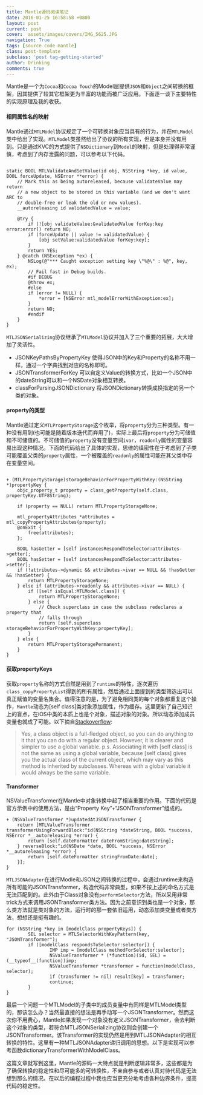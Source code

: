 ```yaml
---
title: Mantle源码阅读笔记
date: 2016-01-25 16:58:58 +0800
layout: post
current: post
cover:  assets/images/covers/IMG_5625.JPG
navigation: True
tags: [source code mantle]
class: post-template
subclass: 'post tag-getting-started'
author: Drinking
comments: true
---
```


Mantle是一个为`Cocoa`和`Cocoa Touch`的Model层提供`JSON`和`Object`之间转换的框架，因其提供了较其它框架更为丰富的功能而被广泛应用。下面逐一谈下主要特性的实现原理及我的收获。

#### 相同属性名的映射

Mantle通过`MTLModel`协议规定了一个可转换对象应当具有的行为，并在`MTLModel`类中给出了实现。`MTLModel`类虽然给出了协议的所有实现，但是本身并没有用到。只是通过KVC的方式提供了`NSDictionary`到`Model`的映射，但是处理得非常谨慎，考虑到了内存泄露的问题，可以参考以下代码。

```objc

static BOOL MTLValidateAndSetValue(id obj, NSString *key, id value, BOOL forceUpdate, NSError **error) {
	// Mark this as being autoreleased, because validateValue may return
	// a new object to be stored in this variable (and we don't want ARC to
	// double-free or leak the old or new values).
	__autoreleasing id validatedValue = value;

	@try {
		if (![obj validateValue:&validatedValue forKey:key error:error]) return NO;
		if (forceUpdate || value != validatedValue) {
			[obj setValue:validatedValue forKey:key];
		}
		return YES;
	} @catch (NSException *ex) {
		NSLog(@"*** Caught exception setting key \"%@\" : %@", key, ex);
		// Fail fast in Debug builds.
		#if DEBUG
		@throw ex;
		#else
		if (error != NULL) {
			*error = [NSError mtl_modelErrorWithException:ex];
		}
		return NO;
		#endif
	}
}

```

`MTLJSONSerializing`协议继承了`MTLModel`协议并加入了三个重要的拓展，大大增加了灵活性。

- JSONKeyPathsByPropertyKey 使得JSON中的Key和Property的名称不用一样，通过一个字典找到对应的名称即可。
- JSONTransformerForKey 可以自定义Value的转换方式，比如一个JSON中的dateString可以和一个NSDate对象相互转换。
- classForParsingJSONDictionary 将JSONDictionary转换成换指定的另一个类的对象。



#### property的类型
Mantle通过定义`MTLPropertyStorage`这个枚举，将`property`分为三种类型。有一种没有用到(也可能是随着版本迭代而弃用了)，实际上最后将`property`分为可储值和不可储值的。不可储值的`property`没有变量空间`ivar`，`readonly`属性的变量容易出现这种情况。下面的代码给出了具体的实现，思维的缜密性在于考虑到了子类可能覆盖父类的`property`属性，一个被覆盖的`readonly`的属性可能在其父类中存在变量空间。

```objc

+ (MTLPropertyStorage)storageBehaviorForPropertyWithKey:(NSString *)propertyKey {
	objc_property_t property = class_getProperty(self.class, propertyKey.UTF8String);

	if (property == NULL) return MTLPropertyStorageNone;

	mtl_propertyAttributes *attributes = mtl_copyPropertyAttributes(property);
	@onExit {
		free(attributes);
	};
	
	BOOL hasGetter = [self instancesRespondToSelector:attributes->getter];
	BOOL hasSetter = [self instancesRespondToSelector:attributes->setter];
	if (!attributes->dynamic && attributes->ivar == NULL && !hasGetter && !hasSetter) {
		return MTLPropertyStorageNone;
	} else if (attributes->readonly && attributes->ivar == NULL) {
		if ([self isEqual:MTLModel.class]) {
			return MTLPropertyStorageNone;
		} else {
			// Check superclass in case the subclass redeclares a property that
			// falls through
			return [self.superclass storageBehaviorForPropertyWithKey:propertyKey];
		}
	} else {
		return MTLPropertyStoragePermanent;
	}
}

```

#### 获取propertyKeys 
获取`property`名称的方式自然是用到了`runtime`的特性，逐次遍历`class_copyPropertyList`得到的所有属性，然后通过上面提到的类型筛选出可以真正赋值的变量名集合。值得注意的是，为了避免相同类的每个对象都重复这个操作，`Mantle`动态为[self class]类对象添加属性，作为缓存。这里更新了自己知识上的盲点，在iOS中类的本质上也是个对象，描述对象的对象。所以动态添加成员变量也就成了可能。以下摘自[Stackoverflow](http://stackoverflow.com/questions/15609149/is-it-correct-to-use-objc-setassociatedobject-for-class-object):

> Yes, a class object is a full-fledged object, so you can do anything to it that you can do with a regular object.
> However, it is clearer and simpler to use a global variable.
> p.s. Associating it with [self class] is not the same as using a global variable, because [self class] gives you the actual class of the current object, which may vary as this method is inherited by subclasses. Whereas with a global variable it would always be the same variable.

#### Transformer

NSValueTransformer在Mantle中对象转换中起了相当重要的作用。下面的代码是官方示例中的使用方法，是由“Property Key”+“JSONTransformer”组成的。

```objc
+ (NSValueTransformer *)updatedAtJSONTransformer {
    return [MTLValueTransformer transformerUsingForwardBlock:^id(NSString *dateString, BOOL *success, NSError *__autoreleasing *error) {
        return [self.dateFormatter dateFromString:dateString];
    } reverseBlock:^id(NSDate *date, BOOL *success, NSError *__autoreleasing *error) {
        return [self.dateFormatter stringFromDate:date];
    }];
}
```

`MTLJSONAdapter`在进行Modle和JSON之间转换的过程中，会通过runtime来构造所有可能的JSONTransformer，构造代码非常典型，如果不按上述的命名方式是无法匹配到的。此外由于Class对象没有`performSelector`方法，所以采用非常trick方式来调用JSONTransformer类方法。因为之前意识到类也是一个对象，那么类方法就是类对象的方法，运行时的那一套依旧适用，动态添加类变量或者类方法，想想还是挺有趣的。

```objc
for (NSString *key in [modelClass propertyKeys]) {
        SEL selector = MTLSelectorWithKeyPattern(key, "JSONTransformer");
        if ([modelClass respondsToSelector:selector]) {
                IMP imp = [modelClass methodForSelector:selector];
                NSValueTransformer * (*function)(id, SEL) = (__typeof__(function))imp;
                NSValueTransformer *transformer = function(modelClass, selector);
                if (transformer != nil) result[key] = transformer;
                continue;
        }
}
```

最后一个问题一个MTLModel<MTLJSONSerializing>的子类中的成员变量中有同样是MTLModel<MTLJSONSerializing>类型的，那该怎么办？当然最直接的想法是再手动写一个JSONTransformer。然而这次你不用费心，Mantle如果发现一个对象没有定义JSONTransformer，会去判断这个对象的类型，若符合MTLJSONSerializing协议则会创建一个JSONTransformer。该Transformer的实现仍然是用到MTLJSONAdapter的相互转换的特性。这里有一种MTLJSONAdapter递归调用的思想。以下是实现可以参考函数dictionaryTransformerWithModelClass。

这篇文章就写到这里，Mantle的源码一大特点就是判断逻辑非常多，这些都是为了确保转换的稳定性和尽可能多的可转换性，不亲自参与或者认真对待代码是无法想到那么的情况。在以后的编程过程中我也应当更充分地考虑各种边界条件，提高代码的稳定性。

